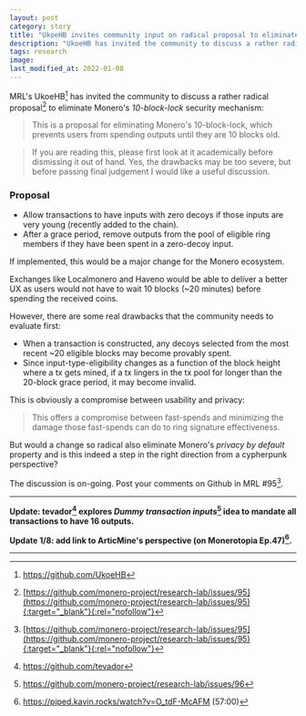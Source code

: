 ```yaml
---
layout: post
category: story
title: "UkoeHB invites community input on radical proposal to eliminate Monero's '10-block-lock'"
description: "UkoeHB has invited the community to discuss a rather radical proposal to eliminate Monero's 10-block-lock security mechanism."
tags: research
image: 
last_modified_at: 2022-01-08
---
```


MRL's UkoeHB[^1] has invited the community to discuss a rather radical proposal[^2] to eliminate Monero's *10-block-lock* security mechanism:

> This is a proposal for eliminating Monero's 10-block-lock, which prevents users from spending outputs until they are 10 blocks old.

> If you are reading this, please first look at it academically before dismissing it out of hand. Yes, the drawbacks may be too severe, but before passing final judgement I would like a useful discussion.

### Proposal

- Allow transactions to have inputs with zero decoys if those inputs are very young (recently added to the chain).
- After a grace period, remove outputs from the pool of eligible ring members if they have been spent in a zero-decoy input.

If implemented, this would be a major change for the Monero ecosystem. 

Exchanges like Localmonero and Haveno would be able to deliver a better UX as users would not have to wait 10 blocks (~20 minutes) before spending the received coins.

However, there are some real drawbacks that the community needs to evaluate first:

- When a transaction is constructed, any decoys selected from the most recent ~20 eligible blocks may become provably spent.
- Since input-type-eligibility changes as a function of the block height where a tx gets mined, if a tx lingers in the tx pool for longer than the 20-block grace period, it may become invalid. 

This is obviously a compromise between usability and privacy:

> This offers a compromise between fast-spends and minimizing the damage those fast-spends can do to ring signature effectiveness.

But would a change so radical also eliminate Monero's *privacy by default* property and is this indeed a step in the right direction from a cypherpunk perspective?

The discussion is on-going. Post your comments on Github in MRL #95[^2].

---

**Update: tevador[^3] explores *Dummy transaction inputs*[^4] idea to mandate all transactions to have 16 outputs.**

**Update 1/8: add link to ArticMine's perspective (on Monerotopia Ep.47)[^5].**

---

[^1]: https://github.com/UkoeHB
[^2]: [https://github.com/monero-project/research-lab/issues/95](https://github.com/monero-project/research-lab/issues/95){:target="_blank"}{:rel="nofollow"}
[^3]: https://github.com/tevador
[^4]: https://github.com/monero-project/research-lab/issues/96
[^5]: https://piped.kavin.rocks/watch?v=O_tdF-McAFM (57:00)
